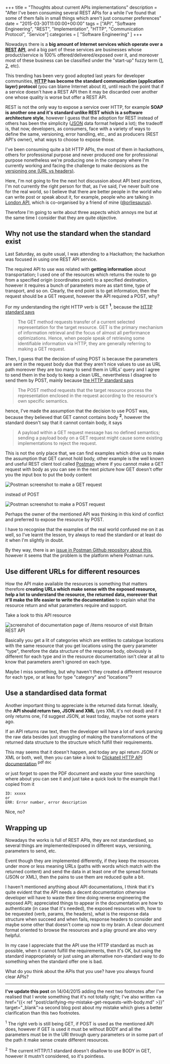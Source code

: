 +++
title = "Thoughts about current APIs implementations"
description = "After I've been consuming several REST APIs for a while I've found that some of them fails in small things which aren't just consumer preferences"
date = "2015-03-30T11:00:00+00:00"
tags = ["API", "Software Engineering", "REST", "Implementation", "HTTP", "Communication Protocol", "Service"]
categories = [
  "Software Engineering"
]
+++

Nowadays there is a __big amount of Internet services which operate over a <a href="http://en.wikipedia.org/wiki/Representational_state_transfer" target="_blank">REST</a> <a href="http://en.wikipedia.org/wiki/Application_programming_interface" target="_blank">API</a>__, and a big part of these services are businesses whose product/service is 100% offered/delivered/exposed over it, and moreover most of these business can be classified under the "start-up" fuzzy term (<a href="http://en.wikipedia.org/wiki/Startup_company" target="_blank" rel="nofollow">1</a>, <a href="http://www.urbandictionary.com/define.php?term=startup" target="_blank" rel="nofollow">2</a>, etc).

This trending has been very good adopted last years for developer communities, __<a href="http://en.wikipedia.org/wiki/Hypertext_Transfer_Protocol" target="_blank">HTTP</a> has become the standard communication (application layer) protocol__ (you can blame Internet about it), until reach the point that if a service doesn't have a REST API then it may be discarded over another one whose quality is worse but offer a REST API.

REST is not the only way to expose a service over HTTP, for example __SOAP is another one and it's standard unlike REST which is a software architecture style__, however I guess that the adoption for REST instead of others has been the simplicity (<a href="http://json.org/" target="_blank">JSON</a> data format helped a lot); the tradeoff is, that now, developers, as consumers, face with a variety of ways to define the same, versioning, error handling, etc., and as producers (REST API's owner), what ways to choose to expose those.

I've been consuming quite a bit HTTP APIs, the most of them in hackathons, others for professional purpose and never produced one for professional purpose nonetheless we're producing one in the company where I'm currently working and facing the challenge to make decisions as the <a href="https://news.ycombinator.com/item?id=1523664" target="_blank">versioning one (URL vs headers)</a>.

Here, I'm not going to fire the next hot discussion about API best practices, I'm not currently the right person for that, as I've said, I've never built one for the real world, so I believe that there are better people in the world who can write post or speak about it, for example, people who are talking in <a href="http://www.meetup.com/London-API-Group/" target="_blank" rel="nofollow">London API</a>, which is co-organised by a friend of mine (<a href="https://twitter.com/orliesaurus" target="_blank" rel="nofollow">@orliesaurus</a>).


Therefore I'm going to write about three aspects which annoys me but at the same time I consider that they are quite objective.


## Why not use the standard when the standard exist

Last Saturday, as quite usual, I was attending to a Hackathon; the hackathon was focused in using one REST API service.

The required API to use was related with __getting information__ about transportation; I used one of the resources which returns the route to go from a specified origin (coordinates point) to a specified destination, however it requires a bunch of parameters more as start time, type of transport, and so on. Clearly, the end point is to get information, then the request should be a GET request, however the API required a POST, why?

For my understanding the right HTTP verb is GET __<sup>1</sup>__, because the <a href="https://tools.ietf.org/html/rfc7231#section-4.3.1" target="_blank">HTTP standard says</a>

> The GET method requests transfer of a current selected representation
  for the target resource.  GET is the primary mechanism of information
  retrieval and the focus of almost all performance optimizations.
  Hence, when people speak of retrieving some identifiable information
  via HTTP, they are generally referring to making a GET request.

Then, I guess that the decision of using POST is because the parameters are sent in the request body due that they aren't nice values to use as URL path moreover they are too many to send them in URLs' query and I agree to send them in the body to keep a clean URL, nevertheless I disagree to send them by POST, mainly because <a href="https://tools.ietf.org/html/rfc7231#section-4.3.3" target="_blank">the HTTP standard says</a>

> The POST method requests that the target resource process the
  representation enclosed in the request according to the resource's
  own specific semantics.


hence, I've made the assumption that the decision to use POST was, because they believed that GET cannot contains body __<sup>2</sup>__, however the standard doesn't say that it cannot contain body, it says

> A payload within a GET request message has no defined semantics;
  sending a payload body on a GET request might cause some existing
  implementations to reject the request.


This is not the only place that, we can find examples which drive us to make the assumption that GET cannot hold body, other example is the well known and useful REST client tool called <a href="https://www.getpostman.com/" target="_blank" rel="nofollow">Postman</a> where if you cannot make a GET request with body as you can see in the next picture how GET doesn't offer you the input box to put the body content


<img alt="Postman screenshot to make a GET request" src="https://s-media-cache-ak0.pinimg.com/originals/7a/1b/73/7a1b73e3356abd0931fbdfad47c41afd.jpg" class="graphic-medium graphic-medium-centre">

instead of POST

<img alt="Postman screenshot to make a POST request" src="https://s-media-cache-ak0.pinimg.com/originals/0f/7d/f5/0f7df545b03812b36a8c6ec80f501084.jpg" class="graphic-medium graphic-medium-centre">

Perhaps the owner of the mentioned API was thinking in this kind of conflict and preferred to expose the resource by POST.

I have to recognise that the examples of the real world confused me on it as well, so I've learnt the lesson, try always to read the standard or at least do it when I'm slightly in doubt.


By they way, there is an <a href="https://github.com/a85/POSTMan-Chrome-Extension/issues/919" target="_blank" rel="nofollow">issue in Postman Github repository about this</a>, however it seems that the problem is the platform where Postman runs.


## Use different URLs for different resources

How the API make available the resources is something that matters therefore __creating URLs which make sense with the exposed resource, help a lot to understand the resource, the returned data, moreover that it'll make the life easier to write the documentation__ to explain what the resource return and what parameters require and support.

Take a look to this API resource

<img alt="screenshot of documentation page of /items resource of visit Britain REST API" src="https://s-media-cache-ak0.pinimg.com/originals/5a/c9/68/5ac968db19e80a86f62f9c4996d2b6f9.jpg" class="graphic-medium graphic-medium-centre">

Basically you get a lit of categories which are entities to catalogue locations with the same resource that you get locations using the query parameter "type", therefore the data structure of the response body, obviously is different for each type and in the resource documentation isn't clear at all to know that parameters aren't ignored on each type.

Maybe I miss something, but why haven't they created a different resource for each type, or at leas for type "category" and "locations"?


## Use a standardised data format

Another important thing to appreciate is the returned data format. Ideally, the __API should return two, JSON and XML__ (yes XML it's not dead) and if it only returns one, I'd suggest JSON, at least today, maybe not some years ago.

If an API returns raw text, then the developer will have a lot of work parsing the raw data besides just struggling of making the transformations of the returned data structure to the structure which fulfill their requirements.

This may seems that it doesn't happen, and today any api return JSON or XML or both, well, then you can take a look to <a href="http://www.clickatell.com/apis-scripts/apis/http-s/" target="_blank" rel="nofollow">Clickatell HTTP API</a> <a href="http://www.clickatell.com/downloads/http/Clickatell_HTTP.pdf" target="_blank" rel="nofollow">documentation</a> <sup>pdf doc</sup>

or just forget to open the PDF document and waste your time searching where about you can see it and just take a quick look to the example that I copied from it

```
ID: xxxxx
or
ERR: Error number, error description
```

Nice, no?


## Wrapping up

Nowadays the works is full of REST APIs, they are not standardised, so several things are implemented/exposed in different ways, versioning, parameters to send, etc.

Event though they are implemented differently, if they keep the resources under more or less meaning URLs (paths with words which match with the returned content) and send the data in at least one of the spread formats (JSON or XML), then the pains to use them are reduced quite a bit.

I haven't mentioned anything about API documentations, I think that it's quite evident that the API needs a decent documentation otherwise developer will have to waste their time doing reverse engineering the exposed API; appreciated things to appear in the documentation are how to authenticate (in case that it's needed), the exposed resources with, how to be requested (verb, params, the headers), what is the response data structure when succeed and when fails, response headers to consider and maybe some other that doesn't come up now to my brain. A clear document format oriented to browse the resources and a play ground are also very helpful.

In my case I appreciate that the API use the HTTP standard as much as possible, when it cannot fulfill the requirements, then it's OK, but using the standard inappropriately or just using an alternative non-standard way to do something when the standard offer one is bad.


What do you think about the APIs that you use? have you always found clear APIs?


----
__I've update this post__ on 14/04/2015 adding the next two footnotes after I've realised that I wrote something that it's not totally right; I've also written <a href="{{< ref "post/clarifying-my-mistake-get-requests-with-body.md" >}}" target="_blank">a second blog post about my mistake</a> which gives a better clarification than this two footnotes.

<p class="definition"><sup>1</sup> The right verb is still being GET, if POST is used as the mentioned API does, however if GET is used it must be without BODY and all the parameters must be in the URI through query parameters or in some part of the path it make sense create different resources.</p>
<p class="definition"><sup>2</sup> The current HTTP/1.1 standard doesn't disallow to use BODY in GET, however it mustn't considered, so it's pointless.</p>
